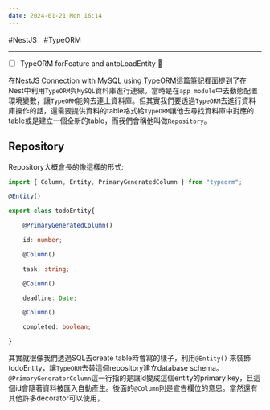 ```yaml
---
date: 2024-01-21 Mon 16:14
---
```

#NestJS　#TypeORM

---

- [ ] TypeORM forFeature and antoLoadEntity 🔽


在[NestJS Connection with MySQL using TypeORM](<./NestJS Connection with MySQL using TypeORM.md>)這篇筆記裡面提到了在Nest中利用`TypeORM`與`MySQL`資料庫進行連線。當時是在`app module`中去動態配置環境變數，讓`TypeORM`能夠去連上資料庫。但其實我們要透過`TypeORM`去進行資料庫操作的話，還需要提供資料的table格式給`TypeORM`讓他去尋找資料庫中對應的table或是建立一個全新的table，而我們會稱他叫做`Repository`。

## Repository

Repository大概會長的像這樣的形式:
```ts
import { Column, Entity, PrimaryGeneratedColumn } from "typeorm";

@Entity()

export class todoEntity{

    @PrimaryGeneratedColumn()

    id: number;

    @Column()

    task: string;

    @Column()

    deadline: Date;

    @Column()

    completed: boolean;

}
```

其實就很像我們透過SQL去create table時會寫的樣子，利用`@Entity()` 來裝飾todoEntity，讓`TypeORM`去替這個repository建立database schema。`@PrimaryGeneratorColumn`這一行指的是讓id變成這個entity的primary key，且這個id會隨著資料被匯入自動產生。後面的`@Column`則是宣告欄位的意思。當然還有其他許多decorator可以使用，